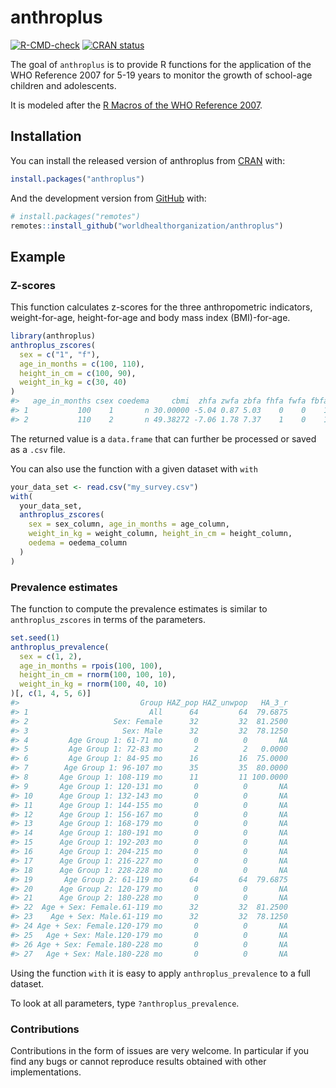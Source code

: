 
<!-- README.md is generated from README.Rmd. Please edit that file -->

# anthroplus

<!-- badges: start -->

[![R-CMD-check](https://github.com/WorldHealthOrganization/anthroplus/workflows/R-CMD-check/badge.svg)](https://github.com/WorldHealthOrganization/anthroplus/actions)
[![CRAN
status](https://www.r-pkg.org/badges/version/anthroplus)](https://CRAN.R-project.org/package=anthroplus)
<!-- badges: end -->

The goal of `anthroplus` is to provide R functions for the application
of the WHO Reference 2007 for 5-19 years to monitor the growth of
school-age children and adolescents.

It is modeled after the [R Macros of the WHO Reference
2007](https://www.who.int/tools/growth-reference-data-for-5to19-years/application-tools).

## Installation

You can install the released version of anthroplus from
[CRAN](https://CRAN.R-project.org) with:

``` r
install.packages("anthroplus")
```

And the development version from [GitHub](https://github.com/) with:

``` r
# install.packages("remotes")
remotes::install_github("worldhealthorganization/anthroplus")
```

## Example

### Z-scores

This function calculates z-scores for the three anthropometric
indicators, weight-for-age, height-for-age and body mass index
(BMI)-for-age.

``` r
library(anthroplus)
anthroplus_zscores(
  sex = c("1", "f"),
  age_in_months = c(100, 110),
  height_in_cm = c(100, 90),
  weight_in_kg = c(30, 40)
)
#>   age_in_months csex coedema     cbmi  zhfa zwfa zbfa fhfa fwfa fbfa
#> 1           100    1       n 30.00000 -5.04 0.87 5.03    0    0    1
#> 2           110    2       n 49.38272 -7.06 1.78 7.37    1    0    1
```

The returned value is a `data.frame` that can further be processed or
saved as a `.csv` file.

You can also use the function with a given dataset with `with`

``` r
your_data_set <- read.csv("my_survey.csv")
with(
  your_data_set,
  anthroplus_zscores(
    sex = sex_column, age_in_months = age_column,
    weight_in_kg = weight_column, height_in_cm = height_column,
    oedema = oedema_column
  )
)
```

### Prevalence estimates

The function to compute the prevalence estimates is similar to
`anthroplus_zscores` in terms of the parameters.

``` r
set.seed(1)
anthroplus_prevalence(
  sex = c(1, 2),
  age_in_months = rpois(100, 100),
  height_in_cm = rnorm(100, 100, 10),
  weight_in_kg = rnorm(100, 40, 10)
)[, c(1, 4, 5, 6)]
#>                           Group HAZ_pop HAZ_unwpop   HA_3_r
#> 1                           All      64         64  79.6875
#> 2                   Sex: Female      32         32  81.2500
#> 3                     Sex: Male      32         32  78.1250
#> 4         Age Group 1: 61-71 mo       0          0       NA
#> 5         Age Group 1: 72-83 mo       2          2   0.0000
#> 6         Age Group 1: 84-95 mo      16         16  75.0000
#> 7        Age Group 1: 96-107 mo      35         35  80.0000
#> 8       Age Group 1: 108-119 mo      11         11 100.0000
#> 9       Age Group 1: 120-131 mo       0          0       NA
#> 10      Age Group 1: 132-143 mo       0          0       NA
#> 11      Age Group 1: 144-155 mo       0          0       NA
#> 12      Age Group 1: 156-167 mo       0          0       NA
#> 13      Age Group 1: 168-179 mo       0          0       NA
#> 14      Age Group 1: 180-191 mo       0          0       NA
#> 15      Age Group 1: 192-203 mo       0          0       NA
#> 16      Age Group 1: 204-215 mo       0          0       NA
#> 17      Age Group 1: 216-227 mo       0          0       NA
#> 18      Age Group 1: 228-228 mo       0          0       NA
#> 19       Age Group 2: 61-119 mo      64         64  79.6875
#> 20      Age Group 2: 120-179 mo       0          0       NA
#> 21      Age Group 2: 180-228 mo       0          0       NA
#> 22  Age + Sex: Female.61-119 mo      32         32  81.2500
#> 23    Age + Sex: Male.61-119 mo      32         32  78.1250
#> 24 Age + Sex: Female.120-179 mo       0          0       NA
#> 25   Age + Sex: Male.120-179 mo       0          0       NA
#> 26 Age + Sex: Female.180-228 mo       0          0       NA
#> 27   Age + Sex: Male.180-228 mo       0          0       NA
```

Using the function `with` it is easy to apply `anthroplus_prevalence` to
a full dataset.

To look at all parameters, type `?anthroplus_prevalence`.

### Contributions

Contributions in the form of issues are very welcome. In particular if
you find any bugs or cannot reproduce results obtained with other
implementations.
